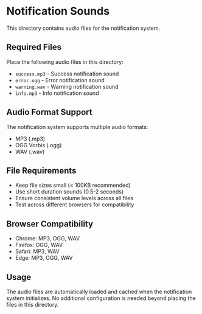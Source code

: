 # Notification Sounds

This directory contains audio files for the notification system.

## Required Files

Place the following audio files in this directory:

- `success.mp3` - Success notification sound
- `error.ogg` - Error notification sound  
- `warning.wav` - Warning notification sound
- `info.mp3` - Info notification sound

## Audio Format Support

The notification system supports multiple audio formats:
- MP3 (.mp3)
- OGG Vorbis (.ogg)
- WAV (.wav)

## File Requirements

- Keep file sizes small (< 100KB recommended)
- Use short duration sounds (0.5-2 seconds)
- Ensure consistent volume levels across all files
- Test across different browsers for compatibility

## Browser Compatibility

- Chrome: MP3, OGG, WAV
- Firefox: OGG, WAV
- Safari: MP3, WAV
- Edge: MP3, OGG, WAV

## Usage

The audio files are automatically loaded and cached when the notification system initializes. No additional configuration is needed beyond placing the files in this directory.